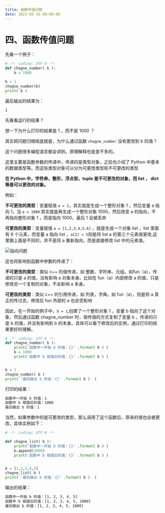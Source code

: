 ```yaml
---
title: 函数传值问题
date: 2023-05-16 00:00:00
---
```


# 四、函数传值问题 #

先看一个例子：

```python
# -*- coding: UTF-8 -*-
def chagne_number( b ):
    b = 1000

b = 1
chagne_number(b)
print( b )
```

最后输出的结果为：

```txt
1
```

先看看运行的结果？

想一下为什么打印的结果是 1 ，而不是 1000 ？

其实把问题归根结底就是，为什么通过函数 `chagne_number` 没有更改到 b 的值？

这个问题很多编程语言都会讲到，原理解释也是差不多的。

这里主要是函数参数的传递中，传递的是类型对象，之前也介绍了 Python 中基本的数据类型等。而这些类型对象可以分为可更改类型和不可更改的类型

**在 Python 中，字符串，整形，浮点型，tuple 是不可更改的对象，而 list ， dict 等是可以更改的对象。**

例如：

**不可更改的类型**：变量赋值 `a = 1`，其实就是生成一个整形对象 1 ，然后变量 a 指向 1，当 `a = 1000` 其实就是再生成一个整形对象 1000，然后改变 a 的指向，不再指向整形对象 1 ，而是指向 1000，最后 1 会被丢弃

**可更改的类型**：变量赋值 `a = [1,2,3,4,5,6]` ，就是生成一个对象 list ，list 里面有 6 个元素，而变量 a 指向 list ，`a[2] = 5`则是将 list a 的第三个元素值更改,这里跟上面是不同的，并不是将 a 重新指向，而是直接修改 list 中的元素值。

![指向问题](https://minio.testwn.com/img/blog/168425323903154.webp)

这也将影响到函数中参数的传递了：

**不可更改的类型**：类似 c++ 的值传递，如 整数、字符串、元组。如fun（a），传递的只是 a 的值，没有影响 a 对象本身。比如在 fun（a）内部修改 a 的值，只是修改另一个复制的对象，不会影响 a 本身。

**可更改的类型**：类似 c++ 的引用传递，如 列表，字典。如 fun（a），则是将 a 真正的传过去，修改后 fun 外部的 a 也会受影响

因此，在一开始的例子中，`b = 1`,创建了一个整形对象 1 ，变量 b 指向了这个对象，然后通过函数 chagne_number 时，按传值的方式复制了变量 b ，传递的只是 b 的值，并没有影响到 b 的本身。具体可以看下修改后的实例，通过打印的结果更好的理解。

```python
# -*- coding: UTF-8 -*-
def chagne_number( b ):
    print('函数中一开始 b 的值：{}' .format( b ) )
    b = 1000
    print('函数中 b 赋值后的值：{}' .format( b ) )


b = 1
chagne_number( b )
print( '最后输出 b 的值：{}' .format( b )  )


```

打印的结果：

```txt
函数中一开始 b 的值：1
函数中 b 赋值后的值：1000
最后输出 b 的值：1
```

当然，如果参数中的是可更改的类型，那么调用了这个函数后，原来的值也会被更改，具体实例如下：

```python
# -*- coding: UTF-8 -*-

def chagne_list( b ):
    print('函数中一开始 b 的值：{}' .format( b ) )
    b.append(1000)
    print('函数中 b 赋值后的值：{}' .format( b ) )


b = [1,2,3,4,5]
chagne_list( b )
print( '最后输出 b 的值：{}' .format( b )  )
```

输出的结果：

```txt
函数中一开始 b 的值：[1, 2, 3, 4, 5]
函数中 b 赋值后的值：[1, 2, 3, 4, 5, 1000]
最后输出 b 的值：[1, 2, 3, 4, 5, 1000]
```
